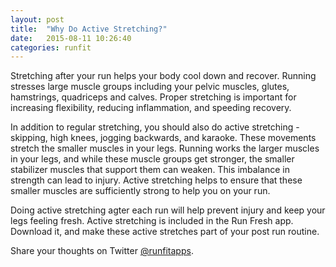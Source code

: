 ```yaml
---
layout: post
title:  "Why Do Active Stretching?"
date:   2015-08-11 10:26:40
categories: runfit
---
```


Stretching after your run helps your body cool down and recover. Running stresses large muscle groups including your pelvic muscles, glutes, hamstrings, quadriceps and calves. Proper stretching is important for increasing flexibility, reducing inflammation, and speeding recovery. 

In addition to regular stretching, you should also do active stretching - skipping, high knees, jogging backwards, and karaoke. These movements stretch the smaller muscles in your legs. Running works the larger muscles in your legs, and while these muscle groups get stronger, the smaller stabilizer muscles that support them can weaken. This imbalance in strength can lead to injury. Active stretching helps to ensure that these smaller muscles are sufficiently strong to help you on your run. 

Doing active stretching agter each run will help prevent injury and keep your legs feeling fresh. Active stretching is included in the Run Fresh app. Download it, and make these active stretches part of your post run routine. 

Share your thoughts on Twitter [@runfitapps](https://twitter.com/runfitapps).